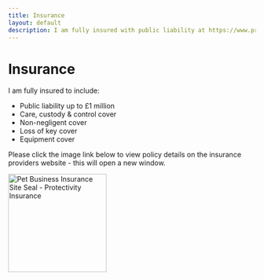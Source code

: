 ```yaml
---
title: Insurance
layout: default
description: I am fully insured with public liability at https://www.protectivity.com.
---
```


# Insurance

I am fully insured to include:

* Public liability up to £1 million
* Care, custody & control cover
* Non-negligent cover
* Loss of key cover
* Equipment cover

Please click the image link below to view policy details on the insurance providers website - this will open a new window.

<a href="https://www.protectivity.com/product/pet-business-insurance/?showCert=true&policy=Go2b_WI82G1OZK4pkGiK0Q2" title="Pet Business Insurance Site Seal - Protectivity Insurance" target="_blank"><img src="https://www.protectivity.com/customer/siteseal/asset/4" alt="Pet Business Insurance Site Seal - Protectivity Insurance" width="200" height="200" /></a>
